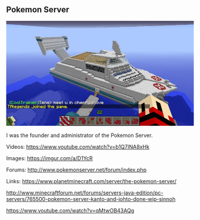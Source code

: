 ## Pokemon Server

![SS Aqua](./ssaqua.jpg)

I was the founder and administrator of the Pokemon Server.

Videos: https://www.youtube.com/watch?v=b1Q7INA8xHk

Images: https://imgur.com/a/D1YcR

Forums: http://www.pokemonserver.net/forum/index.php

Links:
https://www.planetminecraft.com/server/the-pokemon-server/

http://www.minecraftforum.net/forums/servers-java-edition/pc-servers/765500-pokemon-server-kanto-and-johto-done-wip-sinnoh

https://www.youtube.com/watch?v=qMtwOB43AQg
